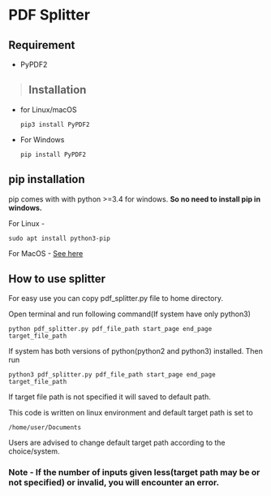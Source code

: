 # PDF Splitter

## Requirement
* PyPDF2
  
> ## Installation
* for Linux/macOS
  ```
  pip3 install PyPDF2
  ```
* For Windows
  ```
  pip install PyPDF2
  ```
## pip installation
pip comes with with python >=3.4 for windows. <b> So no need to install pip in windows.</b> 

For Linux -
 ```
 sudo apt install python3-pip
 ```
For MacOS - 
[See here](https://www.geeksforgeeks.org/how-to-install-pip-in-macos/)

## How to use splitter
For easy use you can copy pdf_splitter.py file to home directory.

Open terminal and run following command(If system have only python3)
```
python pdf_splitter.py pdf_file_path start_page end_page target_file_path
```

If system has both versions of python(python2 and python3) installed. Then run
```
python3 pdf_splitter.py pdf_file_path start_page end_page target_file_path
```
If target file path is not specified it will saved to default path.

This code is written on linux environment and default target path is set to 
``` 
/home/user/Documents
```
Users are advised to change default target path according to the choice/system.

### Note - If the number of inputs given less(target path may be or not specified) or invalid, you will encounter an error.
